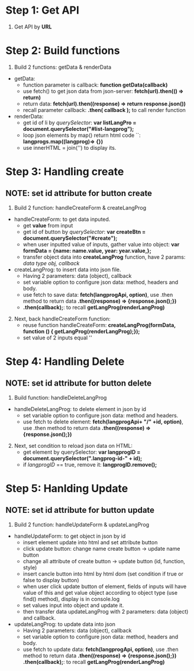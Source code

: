 # Step 1: Get API
1. Get API by **URL** 

# Step 2: Build functions
1. Build 2 functions: getData & renderData
- getData: 
    + function parameter is callback: **function getData(callback)**
    + use fetch() to get json data from json-server: **fetch(url).then(() => return)**
    + return data:  **fetch(url).then((response) => return response.json())**
    + recall parameter callback: **.then( callback );** to call render function
- renderData:
    + get id of li by *querySelector*: **var listLangPro = document.querySelector("#list-langprog");**
    + loop json elements by map() return html code ``: **langprogs.map((langprog)=> {})**
    + use innerHTML = join('') to display its.  

# Step 3: Handling create
## NOTE: set id attribute for button create 
1. Build 2 function: handleCreateForm & createLangProg
- handleCreateForm: to get data inputed.
    + get **value** from input
    + get id of button by *querySelector*: **var createBtn = document.querySelector("#create");** 
    + when user inputted value of inputs, gather value into object: 
    **var formData = {name: name.value, year: year.value,};**
    + transfer object data into **createLangProg** function, have 2 params: *data type obj, callback*
- createLangProg: to insert data into json file.
    + Having 2 parameters: data (object), callback
    + set variable option to configure json data: method, headers and body.
    + use fetch to save data: **fetch(langprogApi, option)**, use .then method to return data **.then((response) => {response.json();})**
    + **.then(callback);**: to recall **getLangProg(renderLangProg)**
2. Next, back handleCreateForm function:
    + reuse function handleCreateForm: **createLangProg(formData, function () { getLangProg(renderLangProg);});**
    + set value of 2 inputs equal ''

# Step 4: Handling Delete
## NOTE: set id attribute for button delete 
1.  Build function: handleDeleteLangProg
- handleDeleteLangProg: to delete element in json by id
    + set variable option to configure json data: method and headers.
    + use fetch to delete element: **fetch(langprogApi+ "/" +id, option)**, use .then method to return data **.then((response) => {response.json();})**
2. Next, set condition to reload json data on HTML:
    + get element by querySelector: **var langprogID = document.querySelector(".langprog-id-" + id);**
    + if *langprogID* == true, remove it: **langprogID.remove();**

# Step 5: Hanlding Update
## NOTE: set id attribute for button update
1. Build 2 function:   handleUpdateForm & updateLangProg
- handleUpdateForm: to get object in json by id
    + insert element update into html and set attribute button
    + click update button: change name create button -> update name button
    + change all attribute of create button -> update button (id, function, style)
    + insert cancle button into html by html dom (set condition if true or false to display button)
    + when user click update button of element, fields of inputs will have value of this and get value object according to object type (use find() method), display is in console.log
    + set values input into object and update it.
    + then transfer data updateLangProg with 2 parameters: data (object) and callback.
- updateLangProg: to update data into json
    + Having 2 parameters: data (object), callback
    + set variable option to configure json data: method, headers and body.
    + use fetch to update data: **fetch(langprogApi, option)**, use .then method to return data **.then((response) => {response.json();})**
    **.then(callback);**: to recall **getLangProg(renderLangProg)**